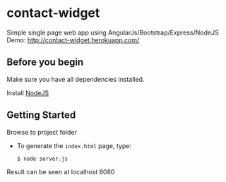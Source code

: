 # contact-widget
Simple single page web app using AngularJs/Bootstrap/Express/NodeJS
Demo: http://contact-widget.herokuapp.com/

## Before you begin

Make sure you have all dependencies installed.

Install [NodeJS](http://nodejs.org/#download)

## Getting Started

Browse to project folder

* To generate the `index.html` page, type:

  ```sh
  $ node server.js
  ```

Result can be seen at localhost 8080

